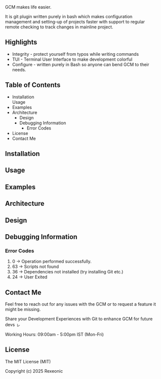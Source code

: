 GCM makes life easier.

It is git plugin written purely in bash which makes configuration
management and setting-up of projects faster with support to regular
remote checking to track changes in mainline project.


Highlights
---------------------------------------------------------------------
<ul type="disc">
 <li> Integrity -  protect yourself from typos while writing commands </li>
 <li> TUI -  Terminal User Interface to make development colorful </li>
 <li> Configure - written purely in Bash so anyone can bend GCM to their<br>
               needs. </li>
</ul>

Table of Contents
---------------------------------------------------------------------

<ul type="disc">
    <li> Installation</li>
     Usage
    <li> Examples</li>
    <li>
        Architecture
        <ul type="disc">
            <li> Design</li>
            <li>
                Debugging Information
                <ul type="disc">
                <li> Error Codes</li>
                </ul>
            </li>
        </ul>
    </li>
    <li> License</li>
    <li> Contact Me</li>
</ul>

Installation
---------------------------------------------------------------------



Usage
---------------------------------------------------------------------



Examples
---------------------------------------------------------------------



Architecture
---------------------------------------------------------------------

<h2>Design</h2>


<h2>Debugging Information</h2>

<h3>Error Codes</h3>
<ol>
    <li>0 -> Operation performed successfully.</li>
    <li>63 -> Scripts not found</li>
    <li>36 -> Dependencies not installed (try installing Git etc.)</li>
    <li>24 -> User Exited</li>
</ol>

Contact Me
---------------------------------------------------------------------
Feel free to reach out for any issues with the GCM or to request
a feature it might be missing.

Share your Development Experiences with Git to enhance GCM for
future devs &#12798;




Working Hours:  09:00am - 5:00pm IST (Mon-Fri)

License
---------------------------------------------------------------------
The MIT License (MIT)

Copyright (c) 2025 Rexeonic
